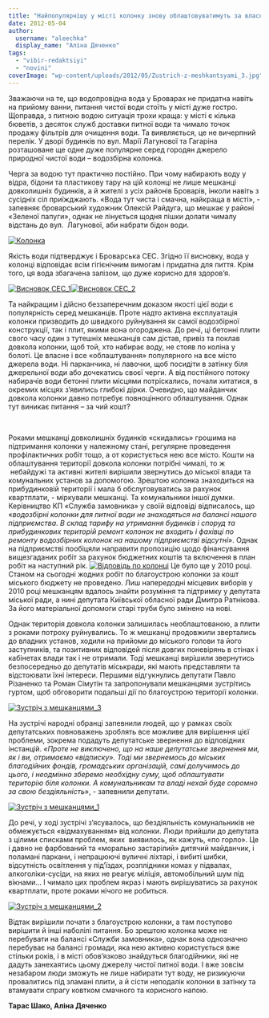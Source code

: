 ```yaml
---
title: "Найпопулярнішу у місті колонку знову облаштовуватимуть за власний кошт"
date: 2012-05-04
author: 
  username: "aleechka"
  display_name: "Аліна Дяченко"
tags: 
  - "vibir-redaktsiyi"
  - "novini"
coverImage: "wp-content/uploads/2012/05/Zustrich-z-meshkantsyami_3.jpg"
---
```


Зважаючи на те, що водопровідна вода у Броварах не придатна навіть на прийому ванни, питання чистої води стоїть у місті дуже гостро. Щоправда, з питною водою ситуація трохи краща: у місті є кілька бюветів, з десяток служб доставки питної води та чимало точок продажу фільтрів для очищення води. Та виявляється, це не вичерпний перелік. У дворі будинків по вул. Марії Лагунової та Гагаріна розташоване ще одне дуже популярне серед городян джерело природної чистої води – водозбірна колонка.

Черга за водою тут практично постійно. При чому набирають воду у відра, бідони та пластикову тару на цій колонці не лише мешканці довколишніх будинків, а й жителі з усіх районів Броварів, інколи навіть з сусідніх сіл приїжджають. «Вода тут чиста і смачна, найкраща в місті», - запевняє броварський художник Олексій Райдуга, що мешкає у районі «Зеленої папуги», однак не лінується щодня пішки долати чималу відстань до вул.  Лагунової, аби набрати бідон води.

[![](https://mpz.brovary.org/wp-content/uploads/2012/05/Kolonka.jpg "Колонка")](https://mpz.brovary.org/wp-content/uploads/2012/05/Kolonka.jpg)

Якість води підтверджує і Броварська СЕС. Згідно її висновку, вода у колонці відповідає всім гігієнічним вимогам і придатна для пиття. Крім того, ця вода збагачена залізом, що дуже корисно для здоров’я.

[![](https://mpz.brovary.org/wp-content/uploads/2012/05/Visnovok-SES_1.jpg "Висновок СЕС_1")](https://mpz.brovary.org/wp-content/uploads/2012/05/Visnovok-SES_1.jpg)[![](https://mpz.brovary.org/wp-content/uploads/2012/05/Visnovok-SES_2.jpg "Висновок СЕС_2")](https://mpz.brovary.org/wp-content/uploads/2012/05/Visnovok-SES_2.jpg)

Та найкращим і дійсно беззаперечним доказом якості цієї води є популярність серед мешканців. Проте надто активна експлуатація колонки призводить до швидкого руйнування як самої водозбірної конструкції, так і плит, якими вона огороджена. До речі, ці бетонні плити свого часу один з тутешніх мешканців сам дістав, привіз та поклав довкола колонки, щоб той, хто набирає воду, не стояв по коліна у болоті. Це власне і все «облаштування» популярного на все місто джерела води. Ні парканчика, ні лавочки, щоб посидіти в затінку біля джерельної води або дочекатись своєї черги. А від постійного потоку набирачів води бетонні плити місцями потріскались, почали хитатися, в окремих місцях з’явились глибокі дірки. Очевидно, що майданчик довкола колонки давно потребує повноцінного облаштування. Однак тут виникає питання – за чий кошт?

 

Роками мешканці довколишніх будинків «скидались» грошима на підтримання колонки у належному стані, регулярне проведення профілактичних робіт тощо, а от користується нею все місто. Кошти на облаштування території довкола колонки потрібні чималі, то ж  небайдужі та активні жителі вирішили звернутись до міської влади та комунальних установ за допомогою. Зрештою колонка знаходиться на прибудинковій території і мала б обслуговуватись за рахунок квартплати, - міркували мешканці. Та комунальники іншої думки. Керівництво КП «Служба замовника» у своїй відповіді відписалось, що «_водозбірні колонки для питної води не знаходяться на балансі нашого підприємства. В склад тарифу на утримання будинків і споруд та прибудинкових територій ремонт колонок не входить і фахівці по ремонту водозбірних колонок на нашому підприємстві відсутні_». Однак на підприємстві пообіцяли направити пропозицію щодо фінансування вищезгаданих робіт за рахунок бюджетних коштів та включення в план робіт на наступний рік. [![](https://mpz.brovary.org/wp-content/uploads/2012/05/Vidpovid-po-kolontsi.jpg "Відповідь по колонці")](https://mpz.brovary.org/wp-content/uploads/2012/05/Vidpovid-po-kolontsi.jpg) Це було ще у 2010 році. Станом на сьогодні жодних робіт по благоустрою колонки за кошт міського бюджету не проведено. Лиш напередодні місцевих виборів у 2010 році мешканцям вдалось знайти розуміння та підтримку у депутата міської ради, а нині депутата Київської обласної ради Дмитра Ратнікова. За його матеріальної допомоги старі труби було змінено на нові.

Однак територія довкола колонки залишилась необлаштованою, а плити з роками потроху руйнувались. То ж мешканці продовжили звертались до владних установ, ходили на прийоми до міського голови та його заступників, та позитивних відповідей після довгих поневірянь в стінах і кабінетах влади так і не отримали. Тоді мешканці вирішили звернутись безпосередньо до депутатів міськради, які мають представляти та відстоювати їхні інтереси. Першими відгукнулись депутати Павло Різаненко та Роман Сімутін та запропонували мешканцями зустрітись гуртом, щоб обговорити подальші дії по благоустрою території колонки.

[![](https://mpz.brovary.org/wp-content/uploads/2012/05/Zustrich-z-meshkantsyami_3.jpg "Зустріч з мешканцями_3")](https://mpz.brovary.org/wp-content/uploads/2012/05/Zustrich-z-meshkantsyami_3.jpg)

На зустрічі народні обранці запевнили людей, що у рамках своїх депутатських повноважень зроблять все можливе для вирішення цієї проблеми, зокрема подадуть депутатське звернення до відповідних інстанцій. _«Проте не виключено, що на наше депутатське звернення ми, як і ви, отримаємо «відписку». Тоді ми звернемось до міських благодійних фондів, громадських організацій, самі долучимось до цього, і неодмінно зберемо необхідну суму, щоб облаштувати територію біля колонки. А комунальникам та владі нехай буде соромно за свою бездіяльність_», - запевнили депутати.

[![](https://mpz.brovary.org/wp-content/uploads/2012/05/Zustrich-z-meshkantsyami_1.jpg "Зустріч з мешканцями_1")](https://mpz.brovary.org/wp-content/uploads/2012/05/Zustrich-z-meshkantsyami_1.jpg)

До речі, у ході зустрічі з’ясувалось, що бездіяльність комунальників не обмежується «відмахуванням» від колонки. Люди прийшли до депутата з цілими списками проблем, яких  виявилось, як кажуть, «по горло». Це і давно не фарбований та «морально застарілий» дитячий майданчик, і поламані паркани, і непрацюючі вуличні ліхтарі, і вибиті шибки, відсутність освітлення у під’їздах, розплідники комах у підвалах, алкоголіки-сусіди, на яких не реагує міліція, автомобільний шум під вікнами… І чимало цих проблем якраз і мають вирішуватись за рахунок квартплати, проте роками нічого не робиться.

[![](https://mpz.brovary.org/wp-content/uploads/2012/05/Zustrich-z-meshkantsyami_2.jpg "Зустріч з мешканцями_2")](https://mpz.brovary.org/wp-content/uploads/2012/05/Zustrich-z-meshkantsyami_2.jpg)

Відтак вирішили почати з благоустрою колонки, а там поступово вирішити й інші наболілі питання. Бо зрештою колонка може не перебувати на балансі «Служби замовника», однак вона однозначно перебуває на балансі громади, яка нею активно користується вже стільки років, і в місті обов’язково знайдуться благодійники, які не дадуть занехаятись цьому джерелу чистої питної води. І вже зовсім незабаром люди зможуть не лише набирати тут воду, не ризикуючи провалитись під зламані плити, а й сісти неподалік колонки в затінку та втамувати спрагу ковтком смачного та корисного напою.

**Тарас Шако, Аліна Дяченко**

